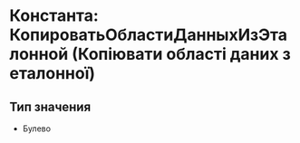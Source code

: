 ﻿# Константа: КопироватьОбластиДанныхИзЭталонной (Копіювати області даних з еталонної)

## Тип значения

- Булево

